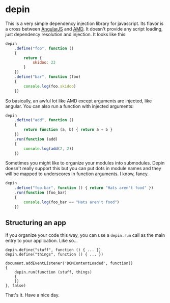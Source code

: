 # depin

This is a very simple dependency injection library for javascript. Its flavor is a cross between [AngularJS](https://angularjs.org/) and [AMD](http://requirejs.org/docs/whyamd.html). It doesn't provide any script loading, just dependency resolution and injection. It looks like this:

```js
depin
    .define("foo", function ()
    {
        return {
            skidoo: 23
        }
    })
    .define("bar", function (foo)
    {
        console.log(foo.skidoo)
    })
```

So basically, an awful lot like AMD except arguments are injected, like angular. You can also run a function with injected arguments:

```js
depin
    .define("add", function ()
    {
        return function (a, b) { return a + b }
    })
    .run(function (add)
    {
        console.log(add(2, 2))
    })
```

Sometimes you might like to organize your modules into submodules. Depin doesn't really support this but you can put dots in module names and they will be mapped to underscores in function arguments. I know, fancy.

```js
depin
    .define("foo.bar", function () { return "Hats aren't food" })
    .run(function (foo_bar)
    {
        console.log(foo_bar == "Hats aren't food")
    })
```

## Structuring an app

If you organize your code this way, you can use a `depin.run` call as the main entry to your application. Like so...

```
depin.define("stuff", function () { ... })
depin.define("things", function () { ... })

document.addEventListener('DOMContentLoaded', function()
{
    depin.run(function (stuff, things)
    {
    })
}, false)
```

That's it. Have a nice day.